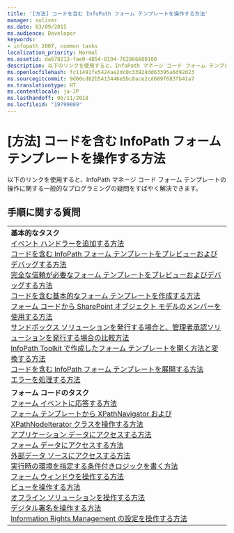```yaml
---
title: '[方法] コードを含む InfoPath フォーム テンプレートを操作する方法'
manager: soliver
ms.date: 03/09/2015
ms.audience: Developer
keywords:
- infopath 2007, common tasks
localization_priority: Normal
ms.assetid: da678213-fae0-4854-8194-762866600100
description: 以下のリンクを使用すると、InfoPath マネージ コード フォーム テンプレートの操作に関する一般的なプログラミングの疑問をすばやく解決できます。
ms.openlocfilehash: fc11491fe5424ae2dc0c33924dd63395a6d92d23
ms.sourcegitcommit: 9d60cd82b5413446e5bc8ace2cd689f683fb41a7
ms.translationtype: HT
ms.contentlocale: ja-JP
ms.lasthandoff: 06/11/2018
ms.locfileid: "19799089"
---
```

# <a name="how-do-iin-infopath-form-templates-with-code"></a>[方法] コードを含む InfoPath フォーム テンプレートを操作する方法

以下のリンクを使用すると、InfoPath マネージ コード フォーム テンプレートの操作に関する一般的なプログラミングの疑問をすばやく解決できます。
  
## <a name="how-do-i"></a>手順に関する質問

||
|:-----|
|**基本的なタスク** <br/> [イベント ハンドラーを追加する方法](how-to-add-an-event-handler.md) <br/> [コードを含む InfoPath フォーム テンプレートをプレビューおよびデバッグする方法](how-to-preview-and-debug-infopath-form-templates-with-code.md) <br/> [完全な信頼が必要なフォーム テンプレートをプレビューおよびデバッグする方法](how-to-preview-and-debug-form-templates-that-require-full-trust.md) <br/> [コードを含む基本的なフォーム テンプレートを作成する方法](walkthrough-creating-a-basic-form-template-with-code.md) <br/> [フォーム コードから SharePoint オブジェクト モデルのメンバーを使用する方法](how-to-use-sharepoint-object-model-members.md) <br/> [サンドボックス ソリューションを発行する場合と、管理者承認ソリューションを発行する場合の比較方法](publishing-forms-with-code.md) <br/> [InfoPath Toolkit で作成したフォーム テンプレートを開く方法と変換する方法](how-to-open-or-convert-a-form-template-created-with-the-infopath-toolkit.md) <br/> [コードを含む InfoPath フォーム テンプレートを展開する方法](how-to-deploy-infopath-form-templates-with-code.md) <br/> [エラーを処理する方法](how-to-handle-errors.md) <br/> |
|**フォーム コードのタスク** <br/> [フォーム イベントに応答する方法](how-to-respond-to-form-events.md) <br/> [フォーム テンプレートから XPathNavigator および XPathNodeIterator クラスを操作する方法](how-to-work-with-the-xpathnavigator-and-xpathnodeiterator-classes.md) <br/> [アプリケーション データにアクセスする方法](how-to-access-application-data.md) <br/> [フォーム データにアクセスする方法](how-to-access-form-data.md) <br/> [外部データ ソースにアクセスする方法](how-to-access-external-data-sources.md) <br/> [実行時の環境を指定する条件付きロジックを書く方法](how-to-write-conditional-logic-that-determines-the-run-time-environment.md) <br/> [フォーム ウィンドウを操作する方法](how-to-work-with-form-windows.md) <br/> [ビューを操作する方法](how-to-work-with-views.md) <br/> [オフライン ソリューションを操作する方法](how-to-work-with-offline-solutions.md) <br/> [デジタル署名を操作する方法](how-to-work-with-digital-signatures.md) <br/> [Information Rights Management の設定を操作する方法](how-to-work-with-information-rights-management-settings.md) <br/> |
   

